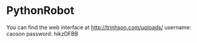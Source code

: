 # PythonRobot
You can find the web interface at http://trinhson.com/uploads/
username: caoson
password: hikzDFBB
